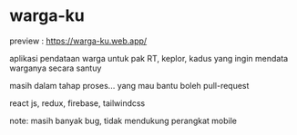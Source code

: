 # warga-ku
preview : https://warga-ku.web.app/



aplikasi pendataan warga untuk pak RT, keplor, kadus yang ingin mendata warganya secara santuy

masih dalam tahap proses...
yang mau bantu boleh pull-request

react js, redux, firebase, tailwindcss

note: masih banyak bug, tidak mendukung perangkat mobile
